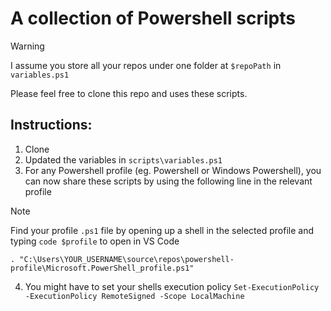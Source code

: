 # A collection of Powershell scripts

> [!WARNING]
> I assume you store all your repos under one folder at `$repoPath` in `variables.ps1`

Please feel free to clone this repo and uses these scripts.

## Instructions:
1. Clone
2. Updated the variables in `scripts\variables.ps1`
3. For any Powershell profile (eg. Powershell or Windows Powershell), you can now share these scripts by using the following line in the relevant profile

> [!NOTE]
> Find your profile `.ps1` file by opening up a shell in the selected profile and typing `code $profile` to open in VS Code
```
. "C:\Users\YOUR_USERNAME\source\repos\powershell-profile\Microsoft.PowerShell_profile.ps1"
```

4. You might have to set your shells execution policy `Set-ExecutionPolicy -ExecutionPolicy RemoteSigned -Scope LocalMachine`
